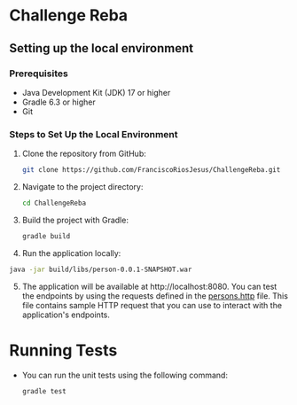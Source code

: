 # Challenge Reba

## Setting up the local environment

### Prerequisites
- Java Development Kit (JDK) 17 or higher
- Gradle 6.3 or higher
- Git

### Steps to Set Up the Local Environment
1. Clone the repository from GitHub:
   ```bash
   git clone https://github.com/FranciscoRiosJesus/ChallengeReba.git
   ```
2. Navigate to the project directory:
   ```bash
   cd ChallengeReba
   ```
3. Build the project with Gradle:
   ```bash
   gradle build
   ```
4. Run the application locally:
  ```bash
  java -jar build/libs/person-0.0.1-SNAPSHOT.war
  ```
5. The application will be available at http://localhost:8080. You can test the endpoints by using the requests defined in the [persons.http](/persons.http) file. This file contains sample HTTP request that you can use to interact with the application's endpoints. 

# Running Tests

* You can run the unit tests using the following command:
  ```bash
  gradle test
  ```
